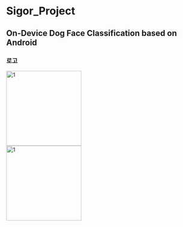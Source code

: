 # Sigor_Project

## On-Device Dog Face Classification based on Android

### 로고

<div style="width:200px; height:150px; float:left;">
  <img width="200" alt="1" src="https://user-images.githubusercontent.com/60697742/102069416-17525480-3e41-11eb-889a-d0d07dba2a46.png">
  <img width="200" alt="1" src="https://user-images.githubusercontent.com/60697742/102070009-e32b6380-3e41-11eb-868b-de31e75aa5c3.png">
</div>
